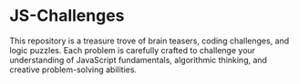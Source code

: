 # JS-Challenges
This repository is a treasure trove of brain teasers, coding challenges, and logic puzzles. Each problem is carefully crafted to challenge your understanding of JavaScript fundamentals, algorithmic thinking, and creative problem-solving abilities.
